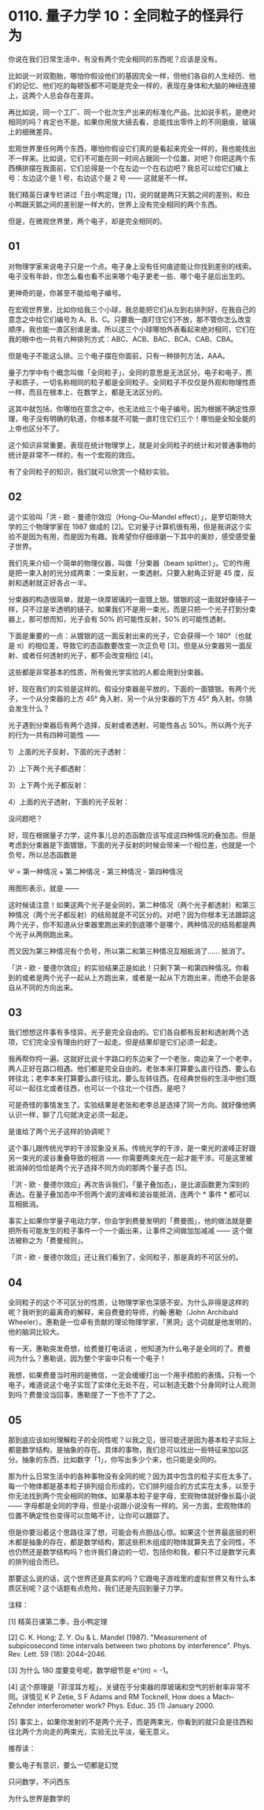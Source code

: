 # 0110. 量子力学 10：全同粒子的怪异行为

你说在我们日常生活中，有没有两个完全相同的东西呢？应该是没有。

比如说一对双胞胎，哪怕你假设他们的基因完全一样，但他们各自的人生经历、他们的记忆、他们吃的每顿饭都不可能是完全一样的，表现在身体和大脑的神经连接上，这两个人总会存在差异。

再比如说，同一个工厂、同一个批次生产出来的标准化产品，比如说手机，是绝对相同的吗？肯定也不是。如果你用放大镜去看，总能找出零件上的不同磨痕，玻璃上的细微差异。

宏观世界里任何两个东西，哪怕你假设它们真的是看起来完全一样的，我也能找出不一样来。比如说，它们不可能在同一时间占据同一个位置，对吧？你把这两个东西横排摆在我面前，它们总得是一个在左边一个在右边吧？我总可以给它们编上号：左边这个是 1 号，右边这个是 2 号 —— 这就是不一样。

我们精英日课专栏讲过「丑小鸭定理」[1]，说的就是两只天鹅之间的差别，和丑小鸭跟天鹅之间的差别是一样大的，世界上没有完全相同的两个东西。

但是，在微观世界里，两个电子，却是完全相同的。

## 01

对物理学家来说电子只是一个点。电子身上没有任何痕迹能让你找到差别的线索。电子没有年龄，你怎么看也看不出来哪个电子更老一些、哪个电子是后出生的。

更神奇的是，你甚至不能给电子编号。

在宏观世界里，比如你给我三个小球，我总能把它们从左到右排列好，在我自己的意念之中给它们编号为 A、B、C。只要我一直盯住它们不放，那不管你怎么改变顺序，我也能一直区别谁是谁。所以这三个小球哪怕外表看起来绝对相同，它们在我的眼中也一共有六种排列方式：ABC、ACB、BAC、BCA、CAB、CBA。

但是电子不能这么排。三个电子摆在你面前，只有一种排列方法，AAA。

量子力学中有个概念叫做「全同粒子」，全同的意思是无法区分。电子和电子，质子和质子，一切名称相同的粒子都是全同粒子。全同粒子不仅仅是外观和物理性质一样，而且在根本上、在数学上，都是无法区分的。

这其中就包括，你哪怕在意念之中，也无法给三个电子编号。因为根据不确定性原理，电子没有明确的轨道，你根本就不可能一直盯住它们三个！哪怕是全知全能的上帝也区分不了。

这个知识非常重要。表现在统计物理学上，就是对全同粒子的统计和对普通事物的统计是非常不一样的，有一个宏观的效应。

有了全同粒子的知识，我们就可以欣赏一个精妙实验。

## 02

这个实验叫「洪 - 欧 - 曼德尔效应（Hong–Ou–Mandel effect）」，是罗切斯特大学的三个物理学家在 1987 做成的 [2]。它对量子计算机很有用，但是我讲这个实验不是因为有用，而是因为有趣。我希望你仔细琢磨一下其中的奥妙，感受感受量子世界。

我们先来介绍一个简单的物理仪器，叫做「分束器（beam splitter）」。它的作用是把一束入射的光分成两束：一束反射，一束透射。只要入射角正好是 45 度，反射和透射就正好各占一半。

分束器的构造很简单，就是一块厚玻璃的一面镀上银。镀银的这一面就好像镜子一样，只不过是半透明的镜子。如果我们不是用一束光，而是只把一个光子打到分束器上，那可想而知，光子会有 50% 的可能性反射，50% 的可能性透射。

下面是重要的一点：从镀银的这一面反射出来的光子，它会获得一个 180°（也就是 π）的相位差，导致它的态函数要改变一次正负号 [3]。但是从分束器另一面反射、或者任何透射的光子，都不会改变相位 [4]。

这些都是非常基本的性质，所有做光学实验的人都会用到分束器。

好，现在我们的实验是这样的。假设分束器是平放的，下面的一面镀银。有两个光子，一个从分束器的上方 45° 角入射，另一个从分束器的下方 45° 角入射。你猜会发生什么？

光子遇到分束器后有两个选择，反射或者透射，可能性各占 50%。所以两个光子的行为一共有四种可能性 ——

1）上面的光子反射，下面的光子透射：

2）上下两个光子都透射：

3）上下两个光子都反射：

4）上面的光子透射，下面的光子反射：

没问题吧？

好，现在根据量子力学，这件事儿总的态函数应该写成这四种情况的叠加态。但是考虑到分束器是下面镀银，下面的光子反射的时候会带来一个相位差，也就是一个负号，所以总态函数是

Ψ = 第一种情况 + 第二种情况 - 第三种情况 - 第四种情况

用图形表示，就是 ——

这时候请注意！如果这两个光子是全同的，第二种情况（两个光子都透射）和第三种情况（两个光子都反射）的结局就是不可区分的。对吧？因为你根本无法跟踪这两个光子，你不知道从分束器里跑出来的到底哪个是哪个，两种情况的结局都是两个光子从两侧跑出来。

而又因为第三种情况有个负号，所以第二和第三种情况互相抵消了…… 抵消了。

「洪 - 欧 - 曼德尔效应」的实验结果正是如此！只剩下第一和第四种情况。你看到的或者是两个光子一起从上方跑出来，或者是一起从下方跑出来，而绝不会是各自从不同的方向出来。

## 03

我们想想这件事有多怪异。光子是完全自由的。它们各自都有反射和透射两个选项，它们完全没有理由约好了一起走。但是结果却是它们必须一起走。

我再帮你捋一遍。这就好比说十字路口的东边来了一个老张，南边来了一个老李，两人正好在路口相遇。他们都是完全自由的。老张本来打算要么直行往西、要么右转往北；老李本来打算要么直行往北，要么左转往西。在经典世俗的生活中他们既可以一起往北或者往西，也可以一个往北一个往西，是吧？

可是奇怪的事情发生了。实验结果是老张和老李总是选择了同一方向。就好像他俩认识一样，聊了几句就决定必须一起走。

是谁给了两个光子这样的协调呢？

这个事儿跟传统光学的干涉现象没关系。传统光学的干涉，是一束光的波峰正好跟另一束光的波谷重叠导致的相消 —— 你需要两束光在一起才能干涉。可是这里被抵消掉的恰恰是两个光子选择不同方向的那两个量子态 [5]。

「洪 - 欧 - 曼德尔效应」再次告诉我们，「量子叠加态」，是比波函数更为深刻的表达。在量子叠加态中不但两个波的波峰和波谷能抵消，连两个 * 事件 * 都可以互相抵消。

事实上如果你学量子电动力学，你会学到费曼发明的「费曼图」，他的做法就是要把所有可能发生的粒子事件一个一个画出来，让事件之间做加加减减 —— 这个做法被称之为「费曼规则」。

「洪 - 欧 - 曼德尔效应」还让我们看到了，全同粒子，那是真的不可区分的。

## 04

全同粒子的这个不可区分的性质，让物理学家也深感不安。为什么非得是这样的呢？我听到的最离奇的解释，来自费曼的导师，约翰·惠勒（John Archibald Wheeler）。惠勒是一位卓有贡献的理论物理学家，「黑洞」这个词就是他发明的，他的脑洞比较大。

有一天，惠勒突发奇想，给费曼打电话说 ，他知道为什么电子是全同的了。费曼问为什么？惠勒说，因为整个宇宙中只有一个电子！

我想，如果费曼当时用的是微信，一定会缓缓打出一个用手捂脸的表情。只有一个电子，难道说这个电子实现了实体化无处不在，可以制造无数个分身同时让人观测到吗？费曼没当回事，惠勒提了一下也不了了之。

## 05

那到底应该如何理解粒子的全同性呢？以我之见，很可能还是因为基本粒子实际上都是数学结构，是抽象的存在。具体的事物，我们总可以找出一些特征来加以区分。抽象的东西，比如数字「1」，你写出多少个来，也只能是全同的。

那为什么日常生活中的各种事物没有全同的呢？因为其中包含的粒子实在太多了。每一个物体都是基本粒子排列组合形成的，它们排列组合的方式实在太多，以至于你无法找到两个完全相同的物体。如果基本粒子是字母，宏观物体就好像长篇小说 —— 字母都是全同的字母，但是小说跟小说没有一样的。另一方面，宏观物体的位置不确定性也变得可以忽略不计，让你可以跟踪了。

但是你要沿着这个思路往深了想，可能会有点胆战心惊。如果这个世界最底层的积木都是抽象的存在，都是数学结构，那这些积木组成的物体就算失去了全同性，不也仍然还是数学结构吗？也许我们身边的一切，包括你和我，都只不过是数学元素的排列组合而已。

那要这么说的话，这个世界还是真实的吗？它跟电子游戏里的虚拟世界又有什么本质区别呢？这个话题有点危险，我们还是先回到量子力学。

注释：

[1] 精英日课第二季，丑小鸭定理

[2] C. K. Hong; Z. Y. Ou & L. Mandel (1987). "Measurement of subpicosecond time intervals between two photons by interference". Phys. Rev. Lett. 59 (18): 2044–2046.

[3] 为什么 180 度要变号呢，数学细节是 e^(iπ) = -1。

[4] 这个原理是「菲涅耳方程」，关键在于分束器的厚玻璃和空气的折射率非常不同。详情见 K P Zetie, S F Adams and RM Tocknell, How does a Mach–Zehnder interferometer work? Phys. Educ. 35 (1) January 2000.

[5] 事实上，如果你发射的不是两个光子，而是两束光，你看到的就只会是往西和往北两个方向走的两束光，实验无比平淡，毫无意义。

推荐读：

要么电子有意识，要么一切都是幻觉

只问数学，不问西东

为什么世界是数学的
